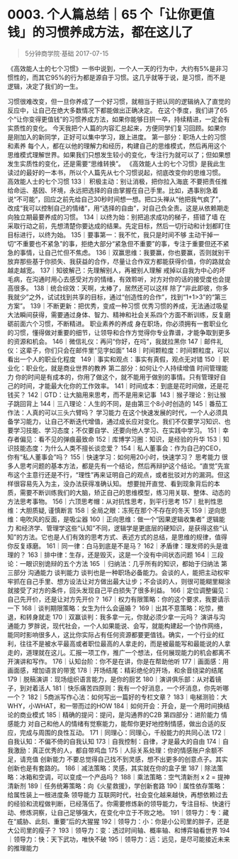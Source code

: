 # 0003. 个人篇总结｜65 个「让你更值钱」的习惯养成方法，都在这儿了
> 5分钟商学院·基础
2017-07-15

《高效能人士的七个习惯》一书中说到，一个人一天的行为中，大约有5%是非习惯性的，而其它95%的行为都是源自于习惯。这几乎就等于说，是习惯，而不是逻辑，决定了我们的一生。

习惯很难改变，但一旦你养成了一个好习惯，就相当于把认同的逻辑纳入了直觉的反应中，让自己在绝大多数情况下都能做出正确决定。
在这个季度，我们讲了65个“让你变得更值钱”的习惯养成方法，如果你能够日拱一卒，持续精进，一定会有实质性的变化。
今天我把个人篇的内容汇总起来，方便同学们复习回顾。如果你是刚加入的新同学，正好可以集中学习，跟上进度。
第一部分：职场人士的习惯和素养
每个人，都在以他的理解力和经历，构建自己的思维模式，然后再用这个思维模式理解世界。如果我们只想发生较小的变化，专注行为就可以了；但如果想发生实质性的变化，还是需要“思维转换”。
《高效能人士的七个习惯》是我此生读过的最好的一本书，所以个人篇先从七个习惯说起，彻底改变你的思维习惯。
高效能人士的七个习惯
133｜ 积极主动：别让消极，把你拉入海底
不要把责任推给命运、基因、环境，永远把选择的自由掌握在自己手里。比如，遇事别急着说“不可能”，回应之前先给自己30秒时间想一想。把口头禅从“他把我气疯了”，改成“我可以控制自己的情绪”，用“选择的自由”，对自己负全责。这是从依赖期走向独立期最要养成的习惯。
134｜以终为始：别把追求成功的梯子，搭错了墙 
在采取行动之前，先想清楚你要达成的结果。先定目标，然后一切行动和计划都盯住目标进行，以终为始。
135｜要事第一：我不忙，我只是时间不够 
主动干掉一切“不重要也不紧急”的事，拒绝大部分“紧急但不重要”的事，专注于重要但还不紧急的事情，让自己忙但不焦虑。
136｜双赢思维：我要赢，你也要赢，否则就别干 
放弃那些基于你损失、我获益的合作，尽量让合作双方都能获得价值，你的路就会越走越宽。
137｜知彼解己：先理解别人，再被别人理解 
戒掉以自我为中心的坏毛病，在沟通时用心去感受对方的情绪，有效聆听，对方对你的话的接受度也会提高很多。
138｜统合综效：天啊，太棒了，居然还可以这样 
除了“非此即彼，你多我就少”之外，试试找到共享的目标，通过“创造性的合作”，找到“1+1>3”的“第三方案”。
139｜不断更新：把优秀，变成一种习惯 
优秀习惯的养成，无法通过吸星大法瞬间获得，需要通过身体、智力、精神和社会关系四个方面不断训练，反复磨砺前面六个习惯，不断精进。
职业素养的养成
身在职场，你必须拥有一套职业化的习惯，懂得做对重要的细节，让领导和合作方觉得你专业靠谱，才能争取到更多的资源和机会。
146｜微信礼仪：再问“你好，在吗”，我就拉黑你
147｜邮件礼仪：这辈子，你们只会在邮件里“见字如面”
148｜时间颗粒度：时间颗粒度，可以看出一个人的职业化程度  
149｜事实和观点：事实有真假，观点无对错
150 ｜职业化：职业化，就是商业世界的教养
第二部分：如何让个人持续增值
时间管理能力
你的时间是有成本的，你用了做这个，就不能用于做别的事情。只有管理好自己的时间，才能最大化你的工作效率。
141｜时间成本：到底是花时间做，还是花钱买？
142｜GTD：让大脑用来思考，而不是用来记事 
143｜猴子理论：别让猴子跳回背上
144｜三八理论：人生的不同，是由第三个8小时创造的
145｜番茄工作法：人真的可以三头六臂吗？
学习能力
在这个快速发展的时代，一个人必须具备学习能力，让自己不断迭代增值，通过成长应对变化。我们不仅要学习知识、也要学习技能、学习态度；不仅要自学、还要向他人学习、在实践中学习。
151｜幸存者偏见：看不见的弹痕最致命
152｜库博学习圈：知识，是经验的升华
153｜知识技能态度：为什么人类不擅长谈恋爱？
154｜私人董事会：作为自己的CEO，你有“私人董事会”吗？
155｜快速学习：如何用20小时，快速学习？
思考能力
很多人思考问题的基本方法，都是先有一个结论，然后再辩护这个结论。“直觉”先宣布这个主意行还是不行，“理性”再来证明自己的观点，或者批驳对方的漏洞。但这样很容易先入为主，没办法获得准确认知。
想要抛开直觉、看到现象背后的本质，需要不断训练我们的大脑，矫正自己的思维模型，练习用关联、整体、动态的方法思考事物。
156｜六顶思考帽：从对抗性思考，到平行思考
157｜批判性思维：大胆质疑, 谨慎断言
158｜全局之眼：冻死在那个不存在的冬天
159｜逆向思维：电吹风的反面，是吸尘器
160｜正向思维：做一个“因果逻辑收集者”
逻辑能力
和经济学、管理学这些“认知”不同，逻辑学是更底层的硬知识，是获得这些“认知”的方法。它也是人们有效的思考方式、表述方式的总结，是思维的规律，值得你反复琢磨。
161｜同一律：白马到底是不是马？
162｜矛盾律：理发师的头是谁理的？
163｜排中律：生存，还是毁灭，这是一个没有中间状态问题
164｜三段论：一眼识别诡辩的五个方法
165 ｜归纳法：几乎所有的知识，都始于归纳法
第三部分 沟通能力
谈判能力
谈判也是一种职场必备能力。会谈的人，能把主动权牢牢抓在自己手里、想方设法让对方做出最大让步；不会谈的人，则很可能糊里糊涂就接受了对方的条件，回头发现自己平白损失了很多利益。
166｜定位调整偏见：自己先开价，还是让对方先开价？
167｜权力有限策略：你的这个要求，我要请示一下
168｜谈判期限策略：女生为什么会逼婚？
169｜出其不意策略：吃惊，撤退，和转身就走
170｜双赢谈判：我多拿一元，你就必须少拿一元吗？
演讲与沟通能力
罗胖说，现代社会，一个人如果能说、会写，就能构建起一个协作网络，能同时影响很多人，这比你实际占有任何资源都要更值钱。确实，一个行业的红利，往往不是被水平最高或者职位最高的人拿走的，而是被最能写和最能说的人拿走的，道理就在这儿。汇报一项工作，推广一个想法，任何展现能力的机会都离不开演讲和写作。
176｜认知台阶：你不是在讲，你是在帮助他听
177｜画面感：用画面感，增加语言的带宽
178｜开场结尾：精彩绝伦的开场，和余音绕梁的结尾
179｜脱稿演讲：现场组织语言能力，是你的厨艺
180｜演讲俱乐部：从对着镜子，到对着活人
181｜快乐痛苦四原则：我有一个好消息，一个坏消息，你先听哪一个？
182｜5商派写作心法：如何写出一篇好的专栏文章？
183｜电梯测验：大WHY，小WHAT，和一带而过的HOW
184｜如何开会：开会，是一个用时间换结论的商业模式
185｜精确的提问：提问，是沟通界的C2B
第四部分：进阶能力
情感能力
对自己和他人的情绪有觉察能力，能帮你更好地控制情感，做出合适的反应，完成与周围的良性互动。
171｜同理心：同理心，千般能力的共同心法
172｜自我认知：不偏不倚的自我认知
173｜自我控制：自律，才是最大的自由
174｜自我激励：真正优秀的人，都自带鸡血
175｜人际关系处理：你的情感账户余额不足，请充值
创新能力
不要总觉得自己找不到灵感，想不出更多的创意点子。其实创新也是有套路的。
186｜减法策略：灵感，其实就在你的盒子里
187｜除法策略：冰箱和空调，可以变成一个产品吗？
188｜乘法策略：空气清新剂 x 2 = 提神清新剂
189｜任务统筹策略：向《火星救援》，学创新套路
190｜属性依存策略：给属性装上一根进度条
领导能力
互联网时代，社会变化越来越快，再想依赖过去的经验和流程做判断，已经落伍了。你需要修炼新的领导能力，专注目标、快速行动、修炼洞察，让自己足够强大，在变化中立于不败之地。
191｜领导力：专：藏在“威胁、此刻、重要”后的大猩猩
192｜领导力：小：你是小公司里的胖子，还是大公司里的瘦子？
193｜领导力：变：透过时间轴、概率轴、和博弈轴看世界
194｜领导力：快：天下武功，唯快不破
195｜领导力：远：远见，是尽可能接近未来的推理能力


